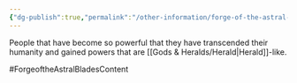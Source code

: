 ```yaml
---
{"dg-publish":true,"permalink":"/other-information/forge-of-the-astral-blades/ascended-ones/","updated":"2025-06-10T19:04:32.109+01:00"}
---
```


People that have become so powerful that they have transcended their humanity and gained powers that are [[Gods & Heralds/Herald\|Herald]]-like. 

#ForgeoftheAstralBladesContent
